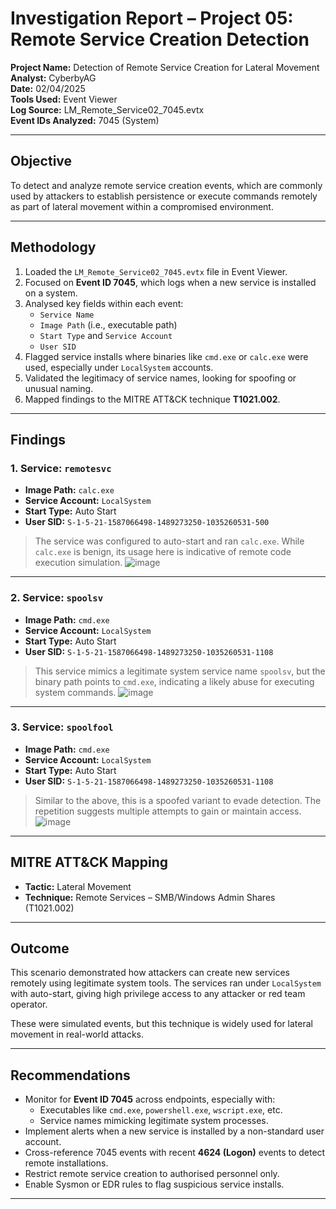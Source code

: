 # Investigation Report – Project 05: Remote Service Creation Detection

**Project Name:** Detection of Remote Service Creation for Lateral Movement  
**Analyst:** CyberbyAG  
**Date:** 02/04/2025  
**Tools Used:** Event Viewer  
**Log Source:** LM_Remote_Service02_7045.evtx  
**Event IDs Analyzed:** 7045 (System)

---

## Objective

To detect and analyze remote service creation events, which are commonly used by attackers to establish persistence or execute commands remotely as part of lateral movement within a compromised environment.

---

## Methodology

1. Loaded the `LM_Remote_Service02_7045.evtx` file in Event Viewer.
2. Focused on **Event ID 7045**, which logs when a new service is installed on a system.
3. Analysed key fields within each event:
   - `Service Name`
   - `Image Path` (i.e., executable path)
   - `Start Type` and `Service Account`
   - `User SID`
4. Flagged service installs where binaries like `cmd.exe` or `calc.exe` were used, especially under `LocalSystem` accounts.
5. Validated the legitimacy of service names, looking for spoofing or unusual naming.
6. Mapped findings to the MITRE ATT&CK technique **T1021.002**.

---

## Findings

### 1. Service: `remotesvc`

- **Image Path:** `calc.exe`  
- **Service Account:** `LocalSystem`  
- **Start Type:** Auto Start  
- **User SID:** `S-1-5-21-1587066498-1489273250-1035260531-500`

> The service was configured to auto-start and ran `calc.exe`. While `calc.exe` is benign, its usage here is indicative of remote code execution simulation.
![image](https://github.com/user-attachments/assets/66981439-8dcb-4831-a5cd-d5824a49e60a)

---

### 2. Service: `spoolsv`

- **Image Path:** `cmd.exe`  
- **Service Account:** `LocalSystem`  
- **Start Type:** Auto Start  
- **User SID:** `S-1-5-21-1587066498-1489273250-1035260531-1108`

> This service mimics a legitimate system service name `spoolsv`, but the binary path points to `cmd.exe`, indicating a likely abuse for executing system commands.
![image](https://github.com/user-attachments/assets/63848bfe-419e-4855-8031-b41d09f678df)

---

### 3. Service: `spoolfool`

- **Image Path:** `cmd.exe`  
- **Service Account:** `LocalSystem`  
- **Start Type:** Auto Start  
- **User SID:** `S-1-5-21-1587066498-1489273250-1035260531-1108`

> Similar to the above, this is a spoofed variant to evade detection. The repetition suggests multiple attempts to gain or maintain access.
![image](https://github.com/user-attachments/assets/00e5b653-37cf-48ee-8f3b-78f13be4f7f1)

---

## MITRE ATT&CK Mapping

- **Tactic:** Lateral Movement  
- **Technique:** Remote Services – SMB/Windows Admin Shares (T1021.002)

---

## Outcome

This scenario demonstrated how attackers can create new services remotely using legitimate system tools. The services ran under `LocalSystem` with auto-start, giving high privilege access to any attacker or red team operator.

These were simulated events, but this technique is widely used for lateral movement in real-world attacks.

---

## Recommendations

- Monitor for **Event ID 7045** across endpoints, especially with:
  - Executables like `cmd.exe`, `powershell.exe`, `wscript.exe`, etc.
  - Service names mimicking legitimate system processes.
- Implement alerts when a new service is installed by a non-standard user account.
- Cross-reference 7045 events with recent **4624 (Logon)** events to detect remote installations.
- Restrict remote service creation to authorised personnel only.
- Enable Sysmon or EDR rules to flag suspicious service installs.

---
